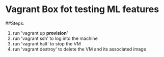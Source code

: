 Vagrant Box fot testing ML features
==================================

##Steps:
1. run 'vagrant up **provision**' 
2. run 'vagrant ssh' to log into the machine
3. run 'vagrant halt' to stop the VM
4. run 'vagrant destroy' to delete the VM and its associated image


